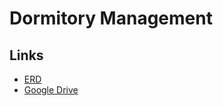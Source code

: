 # Dormitory Management

## Links
- [ERD](https://drive.google.com/file/d/1TL4cGBrQzjquUFQ6Rfssa9R8RMrfBuFc/view?usp=sharing)
- [Google Drive](https://drive.google.com/drive/folders/1XKdSSTNMsMkamG6FQdNqDbhYEB7rcRDK?usp=sharing)
